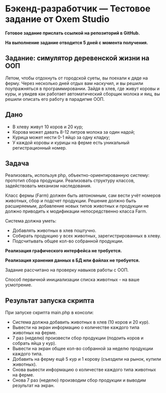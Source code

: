 # Бэкенд-разработчик — Тестовое задание от Oxem Studio

**Готовое задание прислать ссылкой на репозиторий в GitHub.**

**На выполнение задание отводится 5 дней с момента получения.**

  

## **Задание: симулятор деревенской жизни на ООП**

Летом, чтобы отдохнуть от городской суеты, вы поехали к дяде на ферму. Через несколько дней отдых вам наскучил, и вы решили поупражняться в программировании. Зайдя в хлев, где живут коровы и куры, и увидев как работает автоматический сборщик молока и яиц, вы решили описать его работу в парадигме ООП.

## **Дано**

*   В хлеву живут 10 коров и 20 кур;
*   Корова может давать 8-12 литров молока за один надой;
*   Курица может нести 0-1 яйцо за одну кладку;
*   У каждой коровы и курицы на ферме есть уникальный регистрационный номер.

## **Задача**

Реализовать, используя php, объектно-ориентированную систему: прототип сбора продукции. Реализовать структуру классов, задействовать механизм наследования.

Класс фермы (Farm) должен быть автономным, сам вести учёт номеров животных, сбор и подсчет продукции. Решение должно быть расширяемым, добавление новых типов животных и продукции не должно приводить к модификации непосредственно класса Farm.

  

Система должна уметь:

*   Добавлять животных в хлев поштучно.
*   Собирать продукцию у всех животных, зарегистрированных в хлеву.
*   Подсчитывать общее кол-во собранной продукции.

  

**Реализация графического интерфейса не требуется.**

**Реализация хранения данных в БД или файлах не требуется.**

Задание рассчитано на проверку навыков работы с ООП.

Способ первичной инициализации списка животных - на ваше усмотрение.

## **Результат запуска скрипта**

При запуске скрипта main.php в консоли:

*   Система должна добавить животных в хлев (10 коров и 20 кур).
*   Вывести на экран информацию о количестве каждого типа животных на ферме.
*   7 раз (неделю) произвести сбор продукции (подоить коров и собрать яйца у кур).
*   Вывести на экран общее кол-во собранной за неделю продукции каждого типа.
*   Добавить на ферму ещё 5 кур и 1 корову (съездили на рынок, купили животных).
*   Снова вывести информацию о количестве каждого типа животных на ферме.
*   Снова 7 раз (неделю) производим сбор продукции и выводим результат на экран.